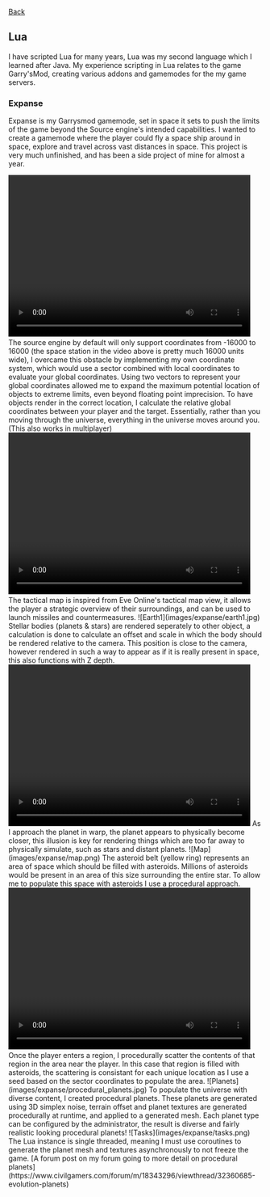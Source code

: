 [Back](https://dhog10.github.io/portfolio/)

## Lua
I have scripted Lua for many years, Lua was my second language which I learned after Java. My experience scripting in Lua relates to the game Garry'sMod, creating various addons and gamemodes for the my game servers.

### Expanse
Expanse is my Garrysmod gamemode, set in space it sets to push the limits of the game beyond the Source engine's intended capabilities. I wanted to create a gamemode where the player could fly a space ship around in space, explore and travel across vast distances in space.
This project is very much unfinished, and has been a side project of mine for almost a year.

<video width="480" height="320" controls="controls">
  <source src="images/expanse/flight.mp4" type="video/mp4">
</video>
The source engine by default will only support coordinates from -16000 to 16000 (the space station in the video above is pretty much 16000 units wide), I overcame this obstacle by implementing my own coordinate system, which would use a sector combined with local coordinates to evaluate your global coordinates. Using two vectors to represent your global coordinates allowed me to expand the maximum potential location of objects to extreme limits, even beyond floating point imprecision. To have objects render in the correct location, I calculate the relative global coordinates between your player and the target. Essentially, rather than you moving through the universe, everything in the universe moves around you. (This also works in multiplayer)
<video width="480" height="320" controls="controls">
  <source src="images/expanse/tactical_map.mp4" type="video/mp4">
</video>
The tactical map is inspired from Eve Online's tactical map view, it allows the player a strategic overview of their surroundings, and can be used to launch missiles and countermeasures.
![Earth1](images/expanse/earth1.jpg)
Stellar bodies (planets & stars) are rendered seperately to other object, a calculation is done to calculate an offset and scale in which the body should be rendered relative to the camera. This position is close to the camera, however rendered in such a way to appear as if it is really present in space, this also functions with Z depth.
<video width="480" height="320" controls="controls">
  <source src="images/expanse/warp.mp4" type="video/mp4">
</video>
As I approach the planet in warp, the planet appears to physically become closer, this illusion is key for rendering things which are too far away to physically simulate, such as stars and distant planets.
![Map](images/expanse/map.png)
The asteroid belt (yellow ring) represents an area of space which should be filled with asteroids. Millions of asteroids would be present in an area of this size surrounding the entire star. To allow me to populate this space with asteroids I use a procedural approach.
<video width="480" height="320" controls="controls">
  <source src="images/expanse/warp.mp4" type="video/mp4">
</video>
Once the player enters a region, I procedurally scatter the contents of that region in the area near the player. In this case that region is filled with asteroids, the scattering is consistant for each unique location as I use a seed based on the sector coordinates to populate the area.
![Planets](images/expanse/procedural_planets.jpg)
To populate the universe with diverse content, I created procedural planets. These planets are generated using 3D simplex noise, terrain offset and planet textures are generated procedurally at runtime, and applied to a generated mesh. Each planet type can be configured by the administrator, the result is diverse and fairly realistic looking procedural planets!
![Tasks](images/expanse/tasks.png)
The Lua instance is single threaded, meaning I must use coroutines to generate the planet mesh and textures asynchronously to not freeze the game.
[A forum post on my forum going to more detail on procedural planets](https://www.civilgamers.com/forum/m/18343296/viewthread/32360685-evolution-planets)
